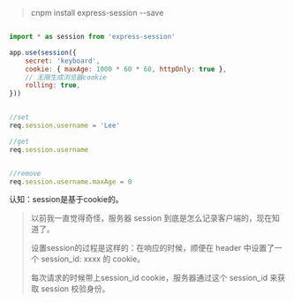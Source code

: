> cnpm install express-session --save

```JavaScript

import * as session from 'express-session'

app.use(session({
	secret: 'keyboard',
	cookie: { maxAge: 1000 * 60 * 60, httpOnly: true },
	// 无限生成浏览器cookie
	rolling: true,
}))


//set
req.session.username = 'Lee'

//get
req.session.username


//remove
req.session.username.maxAge = 0

```

认知：session是基于cookie的。

> 以前我一直觉得奇怪，服务器 session 到底是怎么记录客户端的，现在知道了。
> 
> 设置session的过程是这样的：在响应的时候，顺便在 header 中设置了一个 session_id: xxxx 的 cookie。
> 
> 每次请求的时候带上session_id cookie，服务器通过这个 session_id 来获取 session 校验身份。